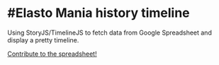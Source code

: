 #Elasto Mania history timeline
=====

Using StoryJS/TimelineJS to fetch data from Google Spreadsheet and display a pretty timeline.

[Contribute to the spreadsheet!](https://docs.google.com/spreadsheet/ccc?key=0AldnkYMPn1tydFVzX3lCUjR2eGtqMjZVZlMwT3pYZHc#gid=0)
